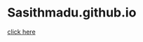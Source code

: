 # Sasithmadu.github.io
[click here](https://github.com/Sasithmadu/Sasithmadu.github.io/blob/master/%E0%B7%80%E0%B7%92%E0%B6%9A%E0%B7%92%E0%B7%84%E0%B7%80%E0%B7%94%20%E0%B6%87%E0%B6%BB%E0%B6%BA%E0%B7%94%E0%B6%B8.pdf)
